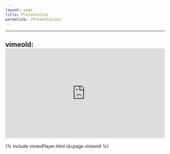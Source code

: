 ```yaml
---
layout: page
title: Presentation
permalink: /Presentation/
---
```


---
vimeoId: <div style="padding:56.32% 0 0 0;position:relative;"><iframe src="https://player.vimeo.com/video/711795305?h=184082ef7c&amp;badge=0&amp;autopause=0&amp;player_id=0&amp;app_id=58479" frameborder="0" allow="autoplay; fullscreen; picture-in-picture" allowfullscreen style="position:absolute;top:0;left:0;width:100%;height:100%;" title="ClassPresentation"></iframe></div><script src="https://player.vimeo.com/api/player.js"></script>
---

{% include vimeoPlayer.html id=page.vimeoId %}
